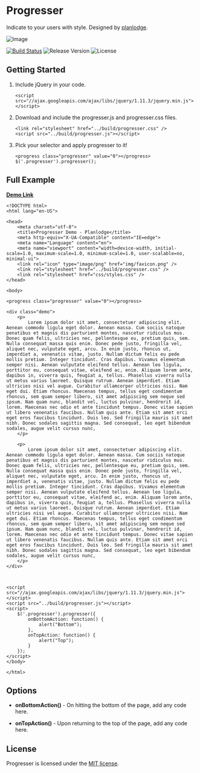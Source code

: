# Progresser
Indicate to your users with style. Designed by [planlodge](https://github.com/planlodge).

![Image](https://github.com/planlodge/Progresser/blob/master/demo/img/screen1.gif?raw=true)

[![Build Status](https://travis-ci.org/stevenbenner/jquery-powertip.svg?branch=master)](https://travis-ci.org/stevenbenner/jquery-powertip)
![Release Version](http://img.shields.io/github/release/stevenbenner/jquery-powertip.svg)
![License](https://img.shields.io/packagist/l/doctrine/orm.svg)


## Getting Started

 1. Include jQuery in your code.

		<script src="//ajax.googleapis.com/ajax/libs/jquery/1.11.3/jquery.min.js"></script>
 
 2. Download and include the progresser.js and progresser.css files.
 
 		<link rel="stylesheet" href="../build/progresser.css" />
		<script src="../build/progresser.js"></script>
 3. Pick your selector and apply progresser to it!
 	
		<progress class="progresser" value="0"></progress>
		$('.progresser').progresser();
 		

## Full Example

[**Demo Link**](https://planlodge.github.io/Progresser/demo/) 

    <!DOCTYPE html>
    <html lang="en-US">

    <head>
        <meta charset="utf-8">
        <title>Progresser Demo - Planlodge</title>
        <meta http-equiv="X-UA-Compatible" content="IE=edge">
        <meta name="Language" content="en">
        <meta name="viewport" content="width=device-width, initial-scale=1.0, maximum-scale=1.0, minimum-scale=1.0, user-scalable=no, minimal-ui">
        <link rel="icon" type="image/png" href="img/favicon.png" />
        <link rel="stylesheet" href="../build/progresser.css" />
        <link rel="stylesheet" href="css/styles.css" />
    </head>

    <body>

    <progress class="progresser" value="0"></progress>

    <div class="demo">
        <p>
            Lorem ipsum dolor sit amet, consectetuer adipiscing elit. Aenean commodo ligula eget dolor. Aenean massa. Cum sociis natoque penatibus et magnis dis parturient montes, nascetur ridiculus mus. Donec quam felis, ultricies nec, pellentesque eu, pretium quis, sem. Nulla consequat massa quis enim. Donec pede justo, fringilla vel, aliquet nec, vulputate eget, arcu. In enim justo, rhoncus ut, imperdiet a, venenatis vitae, justo. Nullam dictum felis eu pede mollis pretium. Integer tincidunt. Cras dapibus. Vivamus elementum semper nisi. Aenean vulputate eleifend tellus. Aenean leo ligula, porttitor eu, consequat vitae, eleifend ac, enim. Aliquam lorem ante, dapibus in, viverra quis, feugiat a, tellus. Phasellus viverra nulla ut metus varius laoreet. Quisque rutrum. Aenean imperdiet. Etiam ultricies nisi vel augue. Curabitur ullamcorper ultricies nisi. Nam eget dui. Etiam rhoncus. Maecenas tempus, tellus eget condimentum rhoncus, sem quam semper libero, sit amet adipiscing sem neque sed ipsum. Nam quam nunc, blandit vel, luctus pulvinar, hendrerit id, lorem. Maecenas nec odio et ante tincidunt tempus. Donec vitae sapien ut libero venenatis faucibus. Nullam quis ante. Etiam sit amet orci eget eros faucibus tincidunt. Duis leo. Sed fringilla mauris sit amet nibh. Donec sodales sagittis magna. Sed consequat, leo eget bibendum sodales, augue velit cursus nunc,
        </p>

        <p>
            Lorem ipsum dolor sit amet, consectetuer adipiscing elit. Aenean commodo ligula eget dolor. Aenean massa. Cum sociis natoque penatibus et magnis dis parturient montes, nascetur ridiculus mus. Donec quam felis, ultricies nec, pellentesque eu, pretium quis, sem. Nulla consequat massa quis enim. Donec pede justo, fringilla vel, aliquet nec, vulputate eget, arcu. In enim justo, rhoncus ut, imperdiet a, venenatis vitae, justo. Nullam dictum felis eu pede mollis pretium. Integer tincidunt. Cras dapibus. Vivamus elementum semper nisi. Aenean vulputate eleifend tellus. Aenean leo ligula, porttitor eu, consequat vitae, eleifend ac, enim. Aliquam lorem ante, dapibus in, viverra quis, feugiat a, tellus. Phasellus viverra nulla ut metus varius laoreet. Quisque rutrum. Aenean imperdiet. Etiam ultricies nisi vel augue. Curabitur ullamcorper ultricies nisi. Nam eget dui. Etiam rhoncus. Maecenas tempus, tellus eget condimentum rhoncus, sem quam semper libero, sit amet adipiscing sem neque sed ipsum. Nam quam nunc, blandit vel, luctus pulvinar, hendrerit id, lorem. Maecenas nec odio et ante tincidunt tempus. Donec vitae sapien ut libero venenatis faucibus. Nullam quis ante. Etiam sit amet orci eget eros faucibus tincidunt. Duis leo. Sed fringilla mauris sit amet nibh. Donec sodales sagittis magna. Sed consequat, leo eget bibendum sodales, augue velit cursus nunc,
        </p>
    </div>



    <script src="//ajax.googleapis.com/ajax/libs/jquery/1.11.3/jquery.min.js"></script>
    <script src="../build/progresser.js"></script>
    <script>
        $('.progresser').progresser({
            onBottomAction: function() {
                alert("Bottom");
            },
            onTopAction: function() {
                alert("Top");
            }
        });
    </script>
    </body>

    </html>
	
## Options

- **onBottomAction()** - On hitting the bottom of the page, add any code here.

- **onTopAction()** - Upon returning to the top of the page, add any code here.

## License

Progresser is licensed under the [MIT license](http://opensource.org/licenses/MIT).

